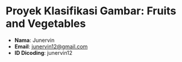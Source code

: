 # Proyek Klasifikasi Gambar: Fruits and Vegetables

- **Nama**: Junervin
- **Email**: junervin12@gmail.com
- **ID Dicoding**: junervin12
